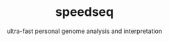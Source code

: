 ---
title: speedseq
category: software
subtitle: ultra-fast personal genome analysis and interpretation
layout: blog_default
modal-id: 6
img: speedseq.overview.png
thumbnail: speedseq.png
alt: speedseq.png
manuscript: http://www.nature.com/nmeth/journal/v12/n10/full/nmeth.3505.html
code: https://github.com/hall-lab/speedseq
docs: https://github.com/hall-lab/speedseq
description: SpeedSeq is an open-source genome analysis platform that accomplishes alignment, variant detection and functional annotation of a 50× human genome in 13 h on a low-cost server and alleviates a bioinformatics bottleneck that typically demands weeks of computation with extensive hands-on expert involvement. SpeedSeq offers performance competitive with or superior to current methods for detecting germline and somatic single-nucleotide variants, structural variants, insertions and deletions, and it includes novel functionality for streamlined interpretation.
---